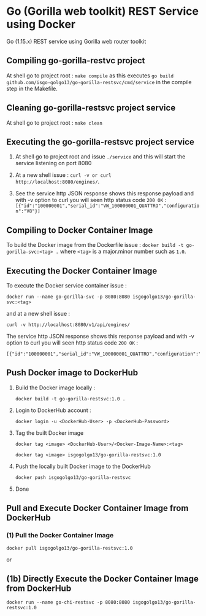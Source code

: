 # Go (Gorilla web toolkit) REST Service using Docker
Go (1.15.x) REST service using Gorilla web router toolkit


## Compiling go-gorilla-restvc project 

At shell go to project root : `make compile` as this executes 
`go build github.com/isgo-golgo13/go-gorilla-restsvc/cmd/service` in the compile step in the Makefile.

## Cleaning go-gorilla-restsvc project service
At shell go to project root : `make clean`


## Executing the go-gorilla-restsvc project service
1) At shell go to project root and issue `./service` and this will start the service listening on port 8080
2) At a new shell issue : `curl -v or curl  http://localhost:8080/engines/`.

3) See the service http JSON response shows this response payload and with -v option to curl you will seen http status code `200 OK` : 
`[{"id":"100000001","serial_id":"VW_100000001_QUATTRO","configuration":"V8"}]`


## Compiling to Docker Container Image

To build the Docker image from the Dockerfile issue : `docker build -t go-gorilla-svc:<tag> .` where `<tag>` is a major.minor number such as `1.0`.


## Executing the Docker Container Image

To execute the Docker service container issue : 
```
docker run --name go-gorilla-svc -p 8080:8080 isgogolgo13/go-gorilla-svc:<tag>
```
and at a new shell issue : 
```
curl -v http://localhost:8080/v1/api/engines/
```
The service http JSON response shows this response payload and with -v option to curl you will seen http status code `200 OK` : 
```
[{"id":"100000001","serial_id":"VW_100000001_QUATTRO","configuration":"V8"}]
```


## Push Docker image to DockerHub 

1) Build the Docker image locally :

    `docker build -t go-gorilla-restsvc:1.0 .`

2) Login to DockerHub account :

    `docker login -u <DockerHub-User> -p <DockerHub-Password>`

3. Tag the built Docker image 

    `docker tag <image> <DockerHub-User>/<Docker-Image-Name>:<tag>`

    `docker tag <image> isgogolgo13/go-gorilla-restsvc:1.0`

4. Push the locally built Docker image to the DockerHub 

    `docker push isgogolgo13/go-gorilla-restsvc`

5. Done


## Pull and Execute Docker Container Image from DockerHub

### (1) Pull the Docker Container Image
```
docker pull isgogolgo13/go-gorilla-restsvc:1.0
```

or

## (1b) Directly Execute the Docker Container Image from DockerHub
```
docker run --name go-chi-restsvc -p 8080:8080 isgogolgo13/go-gorilla-restsvc:1.0





